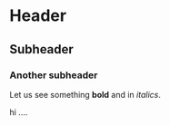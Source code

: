 # Header

## Subheader

### Another subheader

Let us see something **bold** and in _italics_.

hi
....
